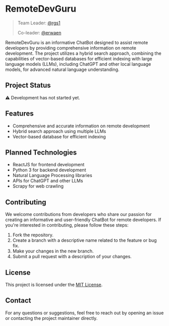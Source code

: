 # RemoteDevGuru

> Team Leader: [@rgs1](https://github.com/rgs1)
> 
> Co-leader: [@erwaen](https://github.com/erwaen)

RemoteDevGuru is an informative ChatBot designed to assist remote developers by providing comprehensive information on remote development. The project utilizes a hybrid search approach, combining the capabilities of vector-based databases for efficient indexing with large language models (LLMs), including ChatGPT and other local language models, for advanced natural language understanding.

## Project Status

⚠️ Development has not started yet.

## Features

- Comprehensive and accurate information on remote development
- Hybrid search approach using multiple LLMs
- Vector-based database for efficient indexing

## Planned Technologies

- ReactJS for frontend development
- Python 3 for backend development
- Natural Language Processing libraries
- APIs for ChatGPT and other LLMs
- Scrapy for web crawling

## Contributing

We welcome contributions from developers who share our passion for creating an informative and user-friendly ChatBot for remote developers. If you're interested in contributing, please follow these steps:

1. Fork the repository.
2. Create a branch with a descriptive name related to the feature or bug fix.
3. Make your changes in the new branch.
4. Submit a pull request with a description of your changes.

## License

This project is licensed under the [MIT License](https://opensource.org/licenses/MIT).

## Contact

For any questions or suggestions, feel free to reach out by opening an issue or contacting the project maintainer directly.

